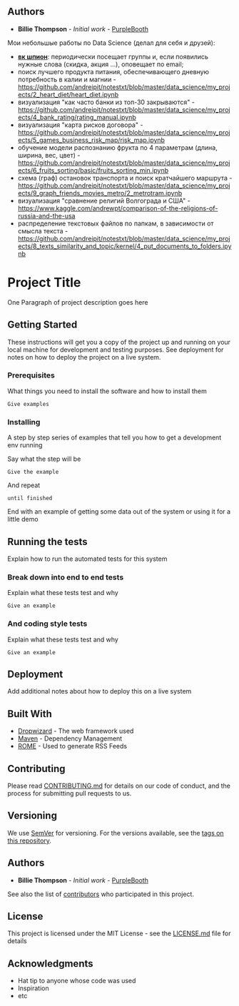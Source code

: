 ## Authors

* **Billie Thompson** - *Initial work* - [PurpleBooth](https://github.com/PurpleBooth)


Мои небольшые работы по Data Science (делал для себя и друзей):
* **[вк шпион](https://github.com/andreipit/ds_projects/blob/master/3_mini_google/mini_google.ipynb)**: периодически посещает группы и, если появились нужные слова (скидка, акция ...), оповещает по email;
* поиск лучшего продукта питания, обеспечивающего дневную потребность в калии и магнии - https://github.com/andreipit/notestxt/blob/master/data_science/my_projects/2_heart_diet/heart_diet.ipynb
* визуализация "как часто банки из топ-30 закрываются" - https://github.com/andreipit/notestxt/blob/master/data_science/my_projects/4_bank_rating/rating_manual.ipynb
* визуализация "карта рисков договора" - https://github.com/andreipit/notestxt/blob/master/data_science/my_projects/5_games_business_risk_map/risk_map.ipynb
* обучение модели распознанию фрукта по 4 параметрам (длина, ширина, вес, цвет) - https://github.com/andreipit/notestxt/blob/master/data_science/my_projects/6_fruits_sorting/basic/fruits_sorting_min.ipynb
* схема (граф) остановок транспорта и поиск кратчайшего маршрута - https://github.com/andreipit/notestxt/blob/master/data_science/my_projects/9_graph_friends_movies_metro/2_metrotram.ipynb
* визуализация "сравнение религий Волгограда и США" - https://www.kaggle.com/andrewpt/comparison-of-the-religions-of-russia-and-the-usa
* распределение текстовых файлов по папкам, в зависимости от смысла текста - https://github.com/andreipit/notestxt/blob/master/data_science/my_projects/8_texts_similarity_and_topic/kernel/4_put_documents_to_folders.ipynb



# Project Title

One Paragraph of project description goes here

## Getting Started

These instructions will get you a copy of the project up and running on your local machine for development and testing purposes. See deployment for notes on how to deploy the project on a live system.

### Prerequisites

What things you need to install the software and how to install them

```
Give examples
```

### Installing

A step by step series of examples that tell you how to get a development env running

Say what the step will be

```
Give the example
```

And repeat

```
until finished
```

End with an example of getting some data out of the system or using it for a little demo

## Running the tests

Explain how to run the automated tests for this system

### Break down into end to end tests

Explain what these tests test and why

```
Give an example
```

### And coding style tests

Explain what these tests test and why

```
Give an example
```

## Deployment

Add additional notes about how to deploy this on a live system

## Built With

* [Dropwizard](http://www.dropwizard.io/1.0.2/docs/) - The web framework used
* [Maven](https://maven.apache.org/) - Dependency Management
* [ROME](https://rometools.github.io/rome/) - Used to generate RSS Feeds

## Contributing

Please read [CONTRIBUTING.md](https://gist.github.com/PurpleBooth/b24679402957c63ec426) for details on our code of conduct, and the process for submitting pull requests to us.

## Versioning

We use [SemVer](http://semver.org/) for versioning. For the versions available, see the [tags on this repository](https://github.com/your/project/tags). 

## Authors

* **Billie Thompson** - *Initial work* - [PurpleBooth](https://github.com/PurpleBooth)

See also the list of [contributors](https://github.com/your/project/contributors) who participated in this project.

## License

This project is licensed under the MIT License - see the [LICENSE.md](LICENSE.md) file for details

## Acknowledgments

* Hat tip to anyone whose code was used
* Inspiration
* etc

